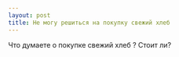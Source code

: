 ```yaml
---
layout: post 
title: Не могу решиться на покупку свежий хлеб 
--- 
```

Что думаете о покупке свежий хлеб ? Стоит ли?